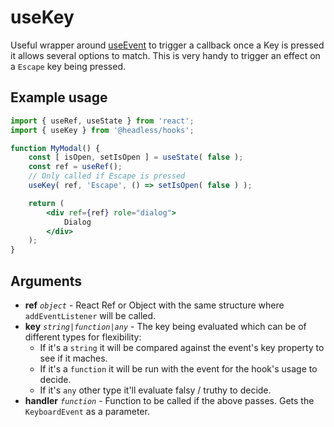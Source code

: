 # useKey

Useful wrapper around [useEvent](/packages/hooks/src/useEvent/README.md) to trigger a callback once a Key is pressed it allows several options to match. This is very handy to trigger an effect on a `Escape` key being pressed.

## Example usage

```jsx
import { useRef, useState } from 'react';
import { useKey } from '@headless/hooks';

function MyModal() {
    const [ isOpen, setIsOpen ] = useState( false );
    const ref = useRef();
    // Only called if Escape is pressed
    useKey( ref, 'Escape', () => setIsOpen( false ) );

    return (
        <div ref={ref} role="dialog">
            Dialog
        </div>
    );
}
```

## Arguments

* **ref** _`object`_ - React Ref or Object with the same structure where `addEventListener` will be called.
* **key** _`string|function|any`_ - The key being evaluated which can be of different types for flexibility:
  * If it's a `string` it will be compared against the event's key property to see if it maches.
  * If it's a `function` it will be run with the event for the hook's usage to decide.
  * If it's `any` other type it'll evaluate falsy / truthy to decide.
* **handler** _`function`_ - Function to be called if the above passes. Gets the `KeyboardEvent` as a parameter.
